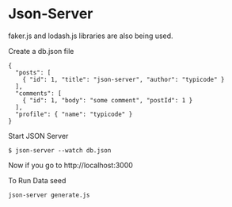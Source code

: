 # Json-Server

faker.js and lodash.js libraries are also being used. 


Create a db.json file

```
{
  "posts": [
    { "id": 1, "title": "json-server", "author": "typicode" }
  ],
  "comments": [
    { "id": 1, "body": "some comment", "postId": 1 }
  ],
  "profile": { "name": "typicode" }
}
```

Start JSON Server

```
$ json-server --watch db.json
```

Now if you go to http://localhost:3000


To Run Data seed

```
json-server generate.js
```